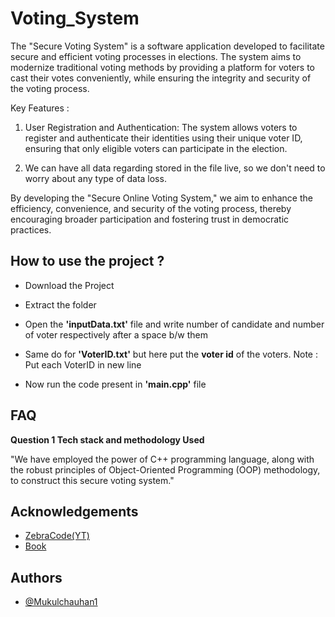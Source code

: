 # Voting_System
The "Secure Voting System" is a software application developed to facilitate secure and efficient voting processes in elections. The system aims to modernize traditional voting methods by providing a platform for voters to cast their votes conveniently, while ensuring the integrity and security of the voting process.


Key Features :

1) User Registration and Authentication: The system allows voters to register and authenticate their identities using their unique voter ID, ensuring that only eligible voters can participate in the election.

2) We can have all data regarding stored in the file live, so we don't need to worry about any type of data loss.

By developing the "Secure Online Voting System," we aim to enhance the efficiency, convenience, and security of the voting process, thereby encouraging broader participation and fostering trust in democratic practices.
<br>


## How to use the project ?
- Download the Project 

- Extract the folder

- Open the **'inputData.txt'** file and write number of candidate and number of voter respectively after a space b/w them 

- Same do for **'VoterID.txt'** but here put the **voter id** of the voters. Note : Put each VoterID in new line 

- Now run the code present in **'main.cpp'** file



## FAQ

**Question 1 Tech stack and methodology Used**

"We have employed the power of C++ programming language, along with the robust principles of Object-Oriented Programming (OOP) methodology, to construct this secure voting system."



## Acknowledgements

 - [ZebraCode(YT)](https://www.youtube.com/watch?v=aq-eYnsCoP0&ab_channel=ZebraCode)
 - [Book](http://sriyncollege.org/wp-content/uploads/2021/08/ELECTRONIC-VOTING-MACHINE-DOCUMENTATION.pdf)


## Authors

- [@Mukulchauhan1](https://github.com/Mukulchauhan1)
